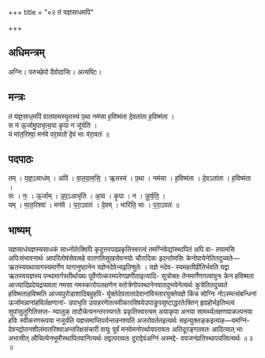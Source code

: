 +++
title = "०२ तं यज्ञसाधमपि"

+++
## अधिमन्त्रम्
अग्निः। परुच्छेपो दैवोदासिः। अत्यष्टिः।

## मन्त्रः
तं य॑ज्ञ॒साध॒मपि॑ वातयामस्यृ॒तस्य॑ प॒था नम॑सा ह॒विष्म॑ता दे॒वता॑ता ह॒विष्म॑ता ।  
स न॑ ऊ॒र्जामु॒पाभृ॑त्य॒या कृ॒पा न जू॑र्यति ।  
यं मा॑त॒रिश्वा॒ मन॑वे परा॒वतो॑ दे॒वं भाः प॑रा॒वतः॑ ॥

## पदपाठः
तम् । य॒ज्ञ॒ऽसाध॑म् । अपि॑ । वा॒त॒या॒म॒सि॒ । ऋ॒तस्य॑ । प॒था । नम॑सा । ह॒विष्म॑ता । दे॒वऽता॑ता । ह॒विष्म॑ता ।  
सः । नः॒ । ऊ॒र्जाम् । उ॒प॒ऽआभृ॑ति । अ॒या । कृ॒पा । न । जू॒र्य॒ति॒ ।  
यम् । मा॒त॒रिश्वा॑ । मन॑वे । प॒रा॒ऽवतः॑ । दे॒वम् । भारिति॒ भाः । प॒रा॒ऽवतः॑ ॥

## भाष्यम्
यज्ञसाधंयज्ञस्यसाधकं साध्नोतेःक्विपि कृदुत्तरपदप्रकृतिस्वरत्वं तमग्निंवेद्यांस्थापितं अपि वा- तयामसि अपिःसंभावनार्थः आपरितोषंसेवामहे वातगतिसुखसेवनयोः चौरादिकः इदन्तोमसिः केनोपायेनेतितदुच्यते—ऋतस्यपथायागस्यमार्गेण यागानुष्ठानेन यज्ञेनदेवेभ्यइतिश्रुतेः । यज्ञे नदेव- स्यमहतीप्रीतिर्भवति यद्वा ऋतस्ययज्ञस्य पन्थामार्गस्तीर्थाख्यः पूर्वेणोत्करमपरेणप्रणीताइत्यादि- सूत्रोक्तः तेनमार्गेणगत्वापुनः केन हविष्मता आज्यादिप्रदेयद्रव्यवता नमसा नमस्कारोपलक्षणेन स्तोत्रेणोपस्थानेनवातदुभयेनेत्यर्थः कुत्रेतितदुच्यते हविष्मताहविष्मति आज्यपुरोडाशादिबहुहवि- र्युक्तेदेवतातादेवानांविस्तारयुक्तेयज्ञे किंच सोग्निः नोऽस्मत्संबन्धिनां ऊर्जामन्नानांहविर्लक्षणानां- उपाभृति उपाहरणेतत्स्वीकारविषयेउपाङुपसृष्टाद्धरतेःक्तिन् हृग्रहोर्भइतिभत्वं सुपांसुलुगितिसप्त- म्यालुक् तादौचेत्यनन्तरस्यगतेः प्रकृतिस्वरत्वम् अयाकृपा अनया सामर्थ्यलक्षणयाकल्पनया हविः स्वीकरणरूपया नजूर्यति यज्ञसमाप्तिपर्यन्तन्ननश्यति अजरोवर्ततइत्यर्थः सइत्युक्तङ्कइत्याह—यमग्निं- देवन्द्योतनशीलंमातरिश्वाअन्तरिक्षसंचारी वायुः पूर्वं मनवेमनोरर्थायपरावतः अतिदूरङ्गतवतः आदित्यात् भाः अभासीत् औचित्येनभूमौस्थापितवानित्यर्थः तद्वत्परावतः दूराद्देवंअग्निं अस्मद्दे- वयजनंप्रतिस्थापयत्वित्यर्थः ॥ २ ॥